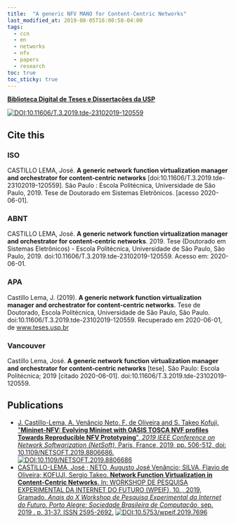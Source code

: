 ```yaml
---
title:  "A generic NFV MANO for Content-Centric Networks"
last_modified_at: 2019-08-05T16:00:58-04:00
tags:
  - ccn
  - en
  - networks
  - nfv
  - papers
  - research
toc: true
toc_sticky: true
---
```


[**Biblioteca Digital de Teses e Dissertações da USP**](https://teses.usp.br/teses/disponiveis/3/3142/tde-23102019-120559)

[![DOI:10.11606/T.3.2019.tde-23102019-120559](https://zenodo.org/badge/DOI/10.11606/T.3.2019.tde-23102019-120559.svg)](https://doi.org/10.11606/T.3.2019.tde-23102019-120559)

## Cite this

### ISO

CASTILLO LEMA, José. **A generic network function virtualization manager and orchestrator for content-centric networks** [doi:10.11606/T.3.2019.tde-23102019-120559]. São Paulo : Escola Politécnica, Universidade de São Paulo, 2019. Tese de Doutorado em Sistemas Eletrônicos. [acesso 2020-06-01].


### ABNT

CASTILLO LEMA, José. **A generic network function virtualization manager and orchestrator for content-centric networks**. 2019. Tese (Doutorado em Sistemas Eletrônicos) - Escola Politécnica, Universidade de São Paulo, São Paulo, 2019. doi:10.11606/T.3.2019.tde-23102019-120559. Acesso em: 2020-06-01.


### APA

Castillo Lema, J. (2019). **A generic network function virtualization manager and orchestrator for content-centric networks**. Tese de Doutorado, Escola Politécnica, Universidade de São Paulo, São Paulo. doi:10.11606/T.3.2019.tde-23102019-120559. Recuperado em 2020-06-01, de www.teses.usp.br


### Vancouver

Castillo Lema, José. **A generic network function virtualization manager and orchestrator for content-centric networks** [tese]. São Paulo: Escola Politécnica; 2019 [citado 2020-06-01]. doi:10.11606/T.3.2019.tde-23102019-120559.

## Publications

- [J. Castillo-Lema, A. Venâncio Neto, F. de Oliveira and S. Takeo Kofuji, "**Mininet-NFV: Evolving Mininet with OASIS TOSCA NVF profiles Towards Reproducible NFV Prototyping**", *2019 IEEE Conference on Network Softwarization (NetSoft)*, Paris, France, 2019, pp. 506-512, doi: 10.1109/NETSOFT.2019.8806686.](/netsoft19) [![DOI:10.1109/NETSOFT.2019.8806686](https://zenodo.org/badge/DOI/10.1109/NETSOFT.2019.8806686.svg)](https://doi.org/10.1109/NETSOFT.2019.8806686)
- [CASTILLO-LEMA, José ; NETO, Augusto José Venâncio; SILVA, Flavio de Oliveira; KOFUJI, Sergio Takeo. **Network Function Virtualization in Content-Centric Networks**. In: WORKSHOP DE PESQUISA EXPERIMENTAL DA INTERNET DO FUTURO (WPEIF), 10. , 2019, Gramado. *Anais do X Workshop de Pesquisa Experimental da Internet do Futuro. Porto Alegre: Sociedade Brasileira de Computação*, sep. 2019 . p. 31-37. ISSN 2595-2692.](/sbrc19) [![DOI:10.5753/wpeif.2019.7696](https://zenodo.org/badge/DOI/10.5753/wpeif.2019.7696.svg)](https://doi.org/10.5753/wpeif.2019.7696)


